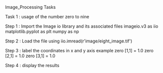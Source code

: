 Image_Processing Tasks

Task 1 : usage of the number zero to nine 

Step 1 : 
Import the Image io library and its associated files
 imageio.v3 as iio
 matplotlib.pyplot as plt
 numpy as np

 Step 2 :
 Load the file using iio.imread(r'image/eight_image.tif')

 Step 3 : 
 label the coordinates in x and y axis 
example 
zero [1,1] = 1.0
zero [2,1] = 1.0
zero [3,1] = 1.0

Step 4 :
display the results 
